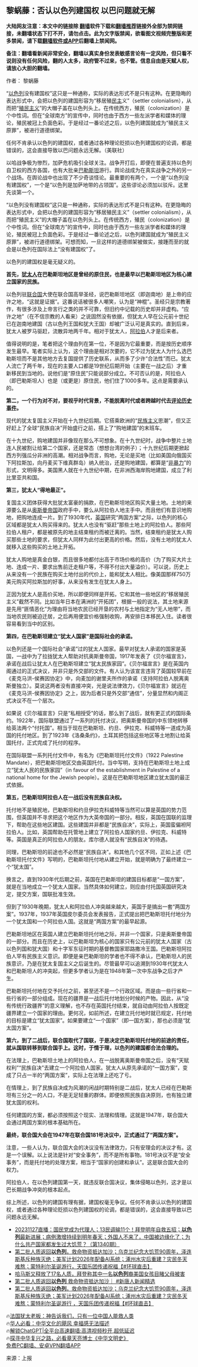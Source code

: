  <!-- 面包屑导航 --> <h2>黎蜗藤：否认以色列建国权 以巴问题就无解</h2> <p class="notice"><b>大陆网友注意：本文中的链接除 <a href="https://github.com/bannedbook/fanqiang" >翻墙</a>软件下载和<a href="https://github.com/killgcd/justmysocks/blob/master/README.md">翻墙推荐</a>链接外全部为禁网链接，未翻墙状态下打不开，请勿点击。此为文字版禁闻，欲看图文视频完整版和更多禁闻，请下载<a href="https://github.com/bannedbook/fanqiang">翻墙软件或APP</a>后翻墙上禁闻网。</p><p>备注：翻墙看新闻非常安全，翻墙以真实身份发表敏感言论有一定风险，但只看不说则没有任何风险，翻的人太多，政府管不过来，也不管。信息自由是天赋人权，请放心大胆的翻墙。</b></p>  <div class="entry"> <p>作者： 黎蜗藤</p> <p id="summary">“<a href="https://www.bannedbook.org/bnews/tag/%e4%bb%a5%e8%89%b2%e5%88%97/" class="st_tag internal_tag" rel="tag" title="标签 以色列 下的日志">以色列</a>没有建国权”这只是一种通称，实际的表达形式不是只有这种。在更隐晦的表达形式中，会把以色列的建国形容为“移居殖<a href="https://www.bannedbook.org/bnews/tag/%e6%b0%91%e4%b8%bb/" class="st_tag internal_tag" rel="tag" title="标签 民主 下的日志">民主</a>义”（settler colonialism），从而把“<a href="https://www.bannedbook.org/bnews/tag/%E6%AE%96%E6%B0%91%E4%B8%BB%E4%B9%89/" class="st_tag internal_tag" rel="tag" title="标签 殖民主义 下的日志">殖民主义</a>”的大帽子盖在以色列头上。在传统西方，殖民（colonization）是个中性词。但在“全球南方”的宣传中，同时也由于西方一些左派学者和媒体的理论，殖民被冠上负面色彩。于是经过一番论述之后，以色列建国就成为“殖民主义原罪”，被进行道德绑架。</p> <p id="conimg">任何不肯承认以色列的建国权，或者通过各种理论贬损以色列建国权的论调，都是错误的，这会直接导致以巴问题永远无解。（美联社）</p> <p>以哈战争极为惨烈，加萨危机吸引全球关注。战争开打后，即便在普遍支持以色列自卫权的西方各国，也有大批亲<a href="https://www.bannedbook.org/bnews/tag/%e5%b7%b4%e5%8b%92%e6%96%af%e5%9d%a6/" class="st_tag internal_tag" rel="tag" title="标签 巴勒斯坦 下的日志">巴勒斯坦</a>游行。舆论战成为在真实战争之外的另一个战场。在舆论战中也出现了不少奇谈怪论。最重要的有两个，一个是“以色列没有建国权”，一个是“以色列是加萨地带的占领国”。这些谬论必须加以驳斥。这里先谈第一个。</p> <p>“以色列没有建国权”这只是一种通称，实际的表达形式不是只有这种。在更隐晦的表达形式中，会把以色列的建国形容为“移居殖民主义”（settler colonialism），从而把“殖民主义”的大帽子盖在以色列头上。在传统西方，殖民（colonization）是个中性词。但在“全球南方”的宣传中，同时也由于西方一些左派学者和媒体的理论，殖民被冠上负面色彩。于是经过一番论述之后，以色列建国就成为“殖民主义原罪”，被进行道德绑架。可想而知，一旦这样的道德绑架被做实，接踵而至的就会是以色列在国际法上“没有建国权”了。</p> <p>以色列的建国权是毫无疑义的。</p> <p><strong>首先，<a href="https://www.bannedbook.org/bnews/tag/%e7%8a%b9%e5%a4%aa%e4%ba%ba/" class="st_tag internal_tag" rel="tag" title="标签 犹太人 下的日志">犹太人</a>在巴勒斯坦地区是曾经的原住民，也是最早以巴勒斯坦地区为核心建立国家的民族。</strong></p> <p>以色列驻<a href="https://www.bannedbook.org/bnews/tag/%e8%81%94%e5%90%88%e5%9b%bd/" class="st_tag internal_tag" rel="tag" title="标签 联合国 下的日志">联合国</a>大使在联合国高举圣经，说巴勒斯坦地区（即迦南地）是上帝的应许之地，“这就是证据”。这番说话被很多人嘲笑，认为是“神棍”。圣经只是宗教著作，有很多涉及上帝言行之类的并不可靠，但旧约中记载的历史却并非虚构。“应许之地”（在不信宗教的人看来）之说固然没有依据，但犹太人早在公元前十世纪已在迦南地建国（古以色列王国和犹大王国）却被广泛认可是真实的。直到后来，犹太人被罗马驱赶，流散异地两千年。相对于犹太人，<a href="https://www.bannedbook.org/bnews/tag/%e9%98%bf%e6%8b%89%e4%bc%af/" class="st_tag internal_tag" rel="tag" title="标签 阿拉伯 下的日志">阿拉伯</a>人才是后来者。</p> <p>值得说明的是，笔者把这个理由列在第一位，不是因为它最重要，而是按历史顺序发生最早。笔者实际上认为，这个理由是相对次要的，它不过为犹太人为什么选巴勒斯坦而不是其他地方去复国提供了历史联系，从而多了少许“合法性”而已。犹太人流亡了两千年，现在的主要人口都是19世纪后期开始（主要在一战之后）才重新移民到当地的。说他们是“原住民”只能说部分成立。不可否认的是，阿拉伯人（即巴勒斯坦人）也是（或更是）原住民，他们住了1000多年。这点是需要承认的。</p> <p><strong>第二，一个行为对不对，要视乎时代背景，不能脱离时代或者跨越时代去<span class='wp_keywordlink_affiliate'><a href="https://www.bannedbook.org/bnews/comments/" title="新闻评论" target="_blank">评论</a></span><span class='wp_keywordlink'><a href="https://www.bannedbook.org/forum33/" title="近代历史事件真相" target="_blank">历史事件</a></span>。</strong></p> <p>现代的犹太复国主义开始在十九世纪后期。它搭乘欧洲的“<span class='wp_keywordlink'><a href="https://www.bannedbook.org/forum11/topic333.html" title="禁片：民族主义和三座大山" target="_blank">民族主义</a></span>思潮”，但又正好赶上了全球“民族自决”开始盛行之前，搭上了“购地建国”的末班车。</p> <p>在十九世纪，购地建国并非像现在那么不可想象。在十九世纪时，战争中整片土地连人民被割让给第二个国家，还是常态（想想台湾的例子）；十九世纪后期更掀起西方列强瓜分非洲的高潮。相对战争而言，购地，无论是买地（比如美国向俄国买下阿拉斯加，向丹麦买下维真群岛）纳入统治，还是购地建国，都算是“<span class='wp_keywordlink'><a href="https://www.bannedbook.org/forum2/topic6313.html" title="《非暴力不合作运动丛书》" target="_blank">非暴力</a></span>”的形式，文明得多。美国黑人就在十九世纪中期，在非洲西海岸购地建国，成立了利比里亚共和国。</p> <p><strong>第三，犹太人“得地最正”。</strong></p> <p>复国主义团体获得大批犹太富豪的捐款，在巴勒斯坦地区购买大量土地。土地的来源要么是从<a href="https://www.bannedbook.org/bnews/tag/%e5%a5%a5%e6%96%af%e6%9b%bc%e5%b8%9d%e5%9b%bd/" class="st_tag internal_tag" rel="tag" title="标签 奥斯曼帝国 下的日志">奥斯曼帝国</a>政府手中，要么从阿拉伯人地主手中。而且他们有意识地购地，把购地连成一片。到了1930年代，<a href="https://www.bannedbook.org/bnews/tag/%e8%8b%b1%e5%9b%bd/" class="st_tag internal_tag" rel="tag" title="标签 英国 下的日志">英国</a>研究“两国方案”之际，以色列的核心区域都是犹太人购买得来的。犹太人也没有“驱赶”那些土地上的阿拉伯人。那些阿拉伯人租户，都是被原先的地主结束租约而被迁离的。当然，结束租约是犹太人购买那些土地的要求，但犹太人同样为此付出更高的价格。然后，没有土地的犹太人就移入这些购买的土地上开拓。</p> <p>犹太人购地是真金白银，而且很多地都付出高于市场价格的高价（为了购买大片土地、连成一片、要求出售前迁走租户等，不得不付出大量溢价）。可以说，历史上从来没有一个民族在购买土地付出的代价上，能和犹太人相比。像美国那样750万美元购买阿拉斯加的好事，从来没有发生在犹太人身上。</p> <p>正因为犹太人是高价买地，所以即便同样是开拓，它和其他一些地区的“移居殖民主义”截然不同。比如当年日本在满洲的“开拓团”，根据一般的说法，其土地来源是先用“匪情恶化”为理由将当地农民已经开垦的农村与土地指定为“无人地带”，而当地农民则被迫迁居，之后再用便宜价格强制收购，再安排日本移民入住。读者很容易看到当中的区别。</p> <p><strong>第四，在巴勒斯坦建立“犹太人国家”是国际社会的承诺。</strong></p> <p>以色列还是一个国际社会“承诺”过的犹太人国家。最早对犹太人承诺的国家是英国，一战中为了拉拢犹太人帮助对抗奥斯曼帝国，1917年发表了《贝尔福宣言》，承诺在战后让犹太人在巴勒斯坦建立“犹太民族家园”。《贝尔福宣言》是在英国内阁通过的正式决议，并非只是外交部的文件。有人认为该宣言违背了英国较早前在《麦克马洪-侯赛因协定》中，向麦加的谢里夫所作的承诺（支持阿拉伯人脱离奥斯曼独立）。莫说这两者没有直接冲突，光是说法律效力，《贝尔福宣言》就远在《麦克马洪-侯赛因协定》之上，因为后者只是外交部“通信”，分量显然和内阁正式决议不在一个层次。</p>  <p>如果说《贝尔福宣言》只是“私相授受”的话，那么到了战后，就有更正式的国际条约。1922年，国际联盟通过了一系列的托付决议，把奥斯曼帝国的中东领地转移给英法两个“付托国”。相当于现在巴勒斯坦、约旦、伊拉克、科威特等一道成为英国的托付地区。到了1923年《洛桑条约》，土耳其把包括这些地区等土地割让给英国托付，正式完成了托付的程序。</p> <p>在国际联盟一系列托付文件中，有名为《巴勒斯坦托付文件》（1922 Palestine Mandate），把巴勒斯坦地区交由英国托付。当中写明，支持在巴勒斯坦土地上成立“犹太人民的民族家园”（in favour of the establishment in Palestine of a national home for the Jewish people）。这是在巴勒斯坦地区建立犹太国的最正式依据。</p> <p><strong>第五，巴勒斯坦阿拉伯人在一战后没有民族自决权。</strong></p> <p>托付地不是殖民地，巴勒斯坦和约旦伊拉克科威特等当然可以算是英国的势力范围，但英国并不寻求把这个地区作为大英帝国的一部分。相反，英国在国联的监理下，帮助在这些地区建国。这些建国并非都是“民族自决”，实际上，英国蛮偏袒阿拉伯人。比如，英国帮助在托管地上建立了阿拉伯人国家约旦、伊拉克、科威特等。英国是真正的阿拉伯人的朋友。库尔德人就没有“民族自决”的待遇。</p> <p>同理，巴勒斯坦的前途也不必然是“民族自决”。和其他几个区不同，正如上述《巴勒斯坦托付文件》写明的，巴勒斯坦托付地从建立开始，就是明确为了最终建立一个“犹太国”。</p> <p>换言之，直到1930年代后期之前，英国在巴勒斯坦的建国目标都是“一国方案”，就是在当地成立一个犹太人国家。当然具体如何建立，则应由付托国英国研究决定，提交方案，国联批准生效。</p> <p>但到了1930年晚期，犹太人和阿拉伯人冲突越来越大，英国于是搞出一套“两国方案”。1937年，1937年英国皮尔委员会发表报告，正式提出把巴勒斯坦托付地分为一个犹太国和一个阿拉伯人国。这就是“两国方案”的最早起源。</p> <p>巴勒斯坦地区在英国人建立巴勒斯坦托付地之际，并非一个国家，只是奥斯曼帝国的一部分。而且在历史上，以巴勒斯坦为核心的国家只有公元前的犹太人国家（古以色列国和犹大国）和十字军东征时期的基督教国家耶路撒冷王国。巴勒斯坦阿拉伯人罕有民族主义意识。即便是亲巴勒斯坦的学者也不得不承认，巴勒斯坦人的民族意识，乃是在犹太复国主义之后诞生的。尽管最早可以追溯到1930年代犹太人和巴勒斯坦人的冲突起，但更多学者认为是在1948年第一次中东战争之后才产生。</p> <p>巴勒斯坦托付地在交予托付之前，甚至还不是一个行政区域。而是由一些行省和一些行省的一部分组成。现在的疆界是一战后托付地划分时候的产物。因此，从“没有传统行政疆界”的意义理解，也不存在英国托付结束，就自动由阿拉伯人按既定疆界建立一个国家的理由。更何况，如前所述，在建立托付地时就已规定，托付地的目标是建立“犹太国家”。如果要建立“一个国家”（即一国方案），那也必须是“犹太国方案”。</p>  <p><strong>第六，到了二战后，联合国取代了国联，于是决定巴勒斯坦托付地的前途的责任，就从国联转移到联合国手上。这时，于情于理，以色列的建国都合法合理的。</strong></p> <p>在法理上，巴勒斯坦土地上的阿拉伯人，在一战脱离奥斯曼帝国之后，没有“天赋权利”“民族自决”去建立一个阿拉伯人国家。犹太人从原先承诺的“一国方案”，变成了只占一半的“两国方案”，实际上在法理上还吃了亏。</p> <p>在情理上，到了民族自决成为风潮的闲战时期特别是二战后，犹太人已经在巴勒斯坦有三分之一的人口，不是无足轻重的群体。即便依照民族自决原则，也有独立建犹太国的权利。</p> <p>任何建国的方案，都必须按照这个现实、法理和情理。这就是1947年，联合国大会通过两国方案的根本基础所在。</p> <p><strong>最终，联合国大会在1947年在联合国181号决议中，正式通过了“两国方案”。</strong></p> <p>注意，一些人认为，联合国大会的决议没有法律效力，只有安理会的决议才有。这是一个误解。以上说法是针对“安全事务”，而不是所有事物。181号决议不是“安全事务”，而是托付地的处理方案，相当于“国家的创建和承认”。这是联合国大会的权力。</p> <p>阿拉伯人，在以色列建国第一天，就违反联合国决议，集体侵略以色列，这才是以巴长期战争冲突的根本起点。</p> <p>综上所述，以色列的建国有理有据，建国权毫无争议。任何不肯承认以色列的建国权，或者通过各种理论贬损以色列建国权的论调，都是错误的，这会直接导致以巴问题永远无解。</p> <!--<div id="taboola-mid-1"></div>--><ul class='op-related-articles' title='相关阅读'> <li><a href='https://www.bannedbook.org/bnews/sohnews/20231127/1966311.html' target='_blank'>20231127直播：国民党成为代理人；13民调输11个！拜登明年自救五招；<b>以色列</b>最新进展；病例激增持续到明年春天；外国人不来了，中国被边缘化了；为什么共产国家都发生过大饥荒？（第1340期）</a></li> <li><a href='https://www.bannedbook.org/bnews/bannedvideo/20231127/1966265.html' target='_blank'>第二批人质返回<b>以色列</b>，救命物资抵达加沙；乌克兰纪念大饥荒90周年，泽连斯基斥种族灭绝；美军计划2026年配备AI系统；涿州水灾后重建？灾民冬天难熬；蒙特利尔圣诞游行，天国乐团传递祝福【#环球直击】</a></li> <li><a href='https://www.bannedbook.org/bnews/renquan/20231127/1966230.html' target='_blank'>哈马斯又释放了17名人质，拜登称其中一名<b>以色列</b>裔美国女孩目睹父母被害</a></li> <li><a href='https://www.bannedbook.org/bnews/bannedvideo/20231127/1966210.html' target='_blank'>第二批人质返回<b>以色列</b> 救命物资抵达加沙｜ #新唐人新闻精选</a></li> <li><a href='https://www.bannedbook.org/bnews/bannedvideo/20231127/1966205.html' target='_blank'>第二批人质返回<b>以色列</b>，救命物资抵达加沙；乌克兰纪念大饥荒90周年，泽连斯基斥种族灭绝；美军计划2026年配备AI系统；涿州水灾后重建？灾民冬天难熬；蒙特利尔圣诞游行 ，天国乐团传递祝福【#环球直击】</a></li> </ul> <p class="texttj"> 🔥<a href="https://www.bannedbook.org/bnews/ssgc/20230219/1850782.html" target="_blank">法国犹太老板：神告诉我们，只有一位中国人能救人类</a><br/> 🔥<a href="https://www.bannedbook.org/bnews/comments/20220220/1694796.html" target="_blank">华人必看：中华文化的飓风 幸福感无法描述</a><br/> 🔥<a href="https://github.com/bannedbook/fanqiang/wiki/V2ray%E6%9C%BA%E5%9C%BA" target="_blank">解锁ChatGPT|全平台高速翻墙:高清视频秒开,超低延迟</a><br/> 🔥<a href="https://www.bannedbook.org/bnews/comments/20220808/1768773.html" target="_blank">探寻中华复兴之路，必看章天亮博士《中华文明史》</a><br/> <a href="https://github.com/bannedbook/fanqiang/wiki/%E7%A6%81%E9%97%BB%E7%BD%91%E5%AE%89%E5%8D%93%E7%BF%BB%E5%A2%99%E6%96%B0%E9%97%BBAPP" target="_blank">免费PC翻墙、安卓VPN翻墙APP</a><br/> </p> <p class="src-info">来源：上报 </p><a name='sharetosocial'></a> <div style="margin-bottom:5px;padding-bottom:5px;clear:both"> <div id="archive-pix-1" class="banner-ads"> <!-- AuctionX Display platform tag START --> <div id="27602x728x90x621x_ADSLOT1" clicktrack="%%CLICK_URL_ESC%%"></div>  <!-- AuctionX Display platform tag END --> </div> <div id="archive-pix-2" class="banner-ads"> <!-- AuctionX Display platform tag START --> <div id="27556x300x250x621x_ADSLOT1" clicktrack="%%CLICK_URL_ESC%%" style="margin:0 auto;text-align:center"></div>  <!-- AuctionX Display platform tag END --> </div> </div>  <div id="archive-pix-1" class="banner-ads"> <!-- AuctionX Display platform tag START --> <div id="27603x728x90x621x_ADSLOT1" clicktrack="%%CLICK_URL_ESC%%"></div>  <!-- AuctionX Display platform tag END --> </div> </div><!--END ENTRY--> 